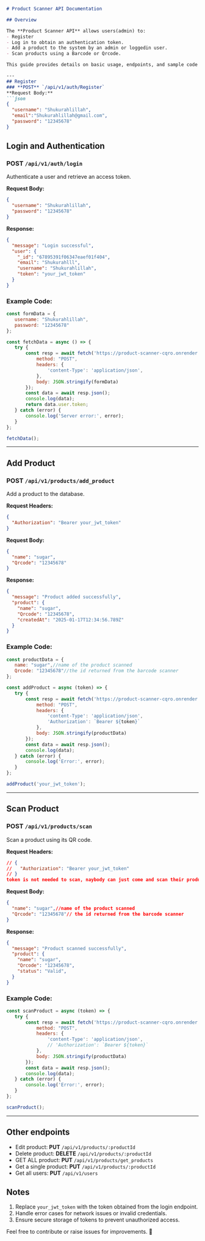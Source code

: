 
```markdown
# Product Scanner API Documentation

## Overview

The **Product Scanner API** allows users(admin) to:
- Register 
- Log in to obtain an authentication token.
- Add a product to the system by an admin or loggedin user.
- Scan products using a Barcode or Qrcode.

This guide provides details on basic usage, endpoints, and sample code snippets for implementation.

---
## Register
### **POST** `/api/v1/auth/Register`
**Request Body:**
```json
{
  "username": "Shukurahlillah",
  "email":"Shukurahlillah@gmail.com",
  "password": "12345678"
}
```
## Login and Authentication

### **POST** `/api/v1/auth/login`

Authenticate a user and retrieve an access token.

**Request Body:**
```json
{
  "username": "Shukurahlillah",
  "password": "12345678"
}
```

**Response:**
```json
{
  "message": "Login successful",
  "user": {
    "_id": "67895391f06347eaef01f404",
    "email": "Shukurahlll",
    "username": "Shukurahlillah",
    "token": "your_jwt_token"
  }
}
```

### Example Code:
```javascript
const formData = {
   username: "Shukurahlillah",
   password: "12345678"
};

const fetchData = async () => {
   try {
       const resp = await fetch('https://product-scanner-cqro.onrender.com/api/v1/auth/login', {
           method: "POST",
           headers: {
               'content-Type': 'application/json',
           },
           body: JSON.stringify(formData)
       });
       const data = await resp.json();
       console.log(data);
       return data.user.token;
   } catch (error) {
       console.log('Server error:', error);
   }
};

fetchData();
```

---

## Add Product

### **POST** `/api/v1/products/add_product`

Add a product to the database.

**Request Headers:**
```json
{
  "Authorization": "Bearer your_jwt_token"
}
```

**Request Body:**
```json
{
  "name": "sugar",
  "Qrcode": "12345678"
}
```

**Response:**
```json
{
  "message": "Product added successfully",
  "product": {
    "name": "sugar",
    "Qrcode": "12345678",
    "createdAt": "2025-01-17T12:34:56.789Z"
  }
}
```

### Example Code:
```javascript
const productData = {
   name: "sugar",//name of the product scanned
   Qrcode: "12345678"//the id returned from the barcode scanner
};

const addProduct = async (token) => {
   try {
       const resp = await fetch('https://product-scanner-cqro.onrender.com/api/v1/products/add_product', {
           method: "POST",
           headers: {
               'content-Type': 'application/json',
               'Authorization': `Bearer ${token}`
           },
           body: JSON.stringify(productData)
       });
       const data = await resp.json();
       console.log(data);
   } catch (error) {
       console.log('Error:', error);
   }
};

addProduct('your_jwt_token');
```

---

## Scan Product

### **POST** `/api/v1/products/scan`

Scan a product using its QR code.

**Request Headers:**
```json
// {
//   "Authorization": "Bearer your_jwt_token"
// }
token is not needed to scan, naybody can just come and scan their product
```

**Request Body:**
```json
{
  "name": "sugar",//name of the product scanned
  "Qrcode": "12345678"// the id returned from the barcode scanner
}
```

**Response:**
```json
{
  "message": "Product scanned successfully",
  "product": {
    "name": "sugar",
    "Qrcode": "12345678",
    "status": "Valid",
  }
}
```

### Example Code:
```javascript
const scanProduct = async (token) => {
   try {
       const resp = await fetch('https://product-scanner-cqro.onrender.com/api/v1/products/scan', {
           method: "POST",
           headers: {
               'content-Type': 'application/json',
               // 'Authorization': `Bearer ${token}`
           },
           body: JSON.stringify(productData)
       });
       const data = await resp.json();
       console.log(data);
   } catch (error) {
       console.log('Error:', error);
   }
};

scanProduct();
```

---
## Other endpoints
- Edit product: **PUT** `/api/v1/products/:productId`
- Delete product: **DELETE** `/api/v1/products/:productId`
- GET ALL product: **PUT** `/api/v1/products/get_products`
- Get a single product: **PUT** `/api/v1/products/:productId`
- Get all users: **PUT** `/api/v1/users`



## Notes

1. Replace `your_jwt_token` with the token obtained from the login endpoint.
2. Handle error cases for network issues or invalid credentials.
3. Ensure secure storage of tokens to prevent unauthorized access.

Feel free to contribute or raise issues for improvements. 🚀
```